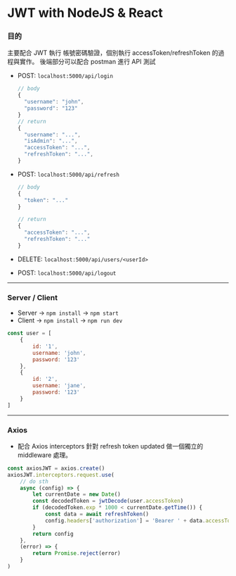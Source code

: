 # JWT with NodeJS & React

### 目的

主要配合 JWT 執行 帳號密碼驗證，個別執行 accessToken/refreshToken 的過程與實作。
後端部分可以配合 postman 進行 API 測試

- POST: `localhost:5000/api/login`

  ```javascript
  // body
  {
    "username": "john",
    "password": "123"
  }
  // return
  {
    "username": "...",
    "isAdmin": "...",
    "accessToken": "...",
    "refreshToken": "...",
  }
  ```

- POST: `localhost:5000/api/refresh`

  ```javascript
  // body
  {
  	"token": "..."
  }

  // return
  {
    "accessToken": "...",
    "refreshToken": "..."
  }
  ```

- DELETE: `localhost:5000/api/users/<userId>`
- POST: `localhost:5000/api/logout`

---

### Server / Client

- Server -> `npm install` -> `npm start`
- Client -> `npm install` -> `npm run dev`

```javascript
const user = [
	{
		id: '1',
		username: 'john',
		password: '123'
	},
	{
		id: '2',
		username: 'jane',
		password: '123'
	}
]
```

---

### Axios

- 配合 Axios interceptors 針對 refresh token updated 做一個獨立的 middleware 處理。

```javascript
const axiosJWT = axios.create()
axiosJWT.interceptors.request.use(
	// do sth
	async (config) => {
		let currentDate = new Date()
		const decodedToken = jwtDecode(user.accessToken)
		if (decodedToken.exp * 1000 < currentDate.getTime()) {
			const data = await refreshToken()
			config.headers['authorization'] = 'Bearer ' + data.accessToken
		}
		return config
	},
	(error) => {
		return Promise.reject(error)
	}
)
```
